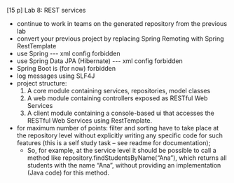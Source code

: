 
[15 p] Lab 8: REST services

- continue to work in teams on the generated repository from the previous lab
- convert your previous project by replacing Spring Remoting with Spring RestTemplate 
- use Spring --- xml config forbidden 
- use Spring Data JPA (Hibernate) --- xml config forbidden 
- Spring Boot is (for now) forbidden 
- log messages using SLF4J 
- project structure: 
    1. A core module containing services, repositories, model classes 
    2. A web module containing controllers exposed as RESTful Web Services 
    3. A client module containing a console-based ui that accesses the RESTful Web Services using RestTemplate.
- for maximum number of points: filter and sorting have to take place at the repository level without explicitly writing any specific code for such features (this is a self study task – see readme for documentation); 
  - So, for example, at the service level it should be possible to call a method like repository.findStudentsByName(“Ana”), which returns all students with the name “Ana”, without providing an implementation (Java code) for this method.
